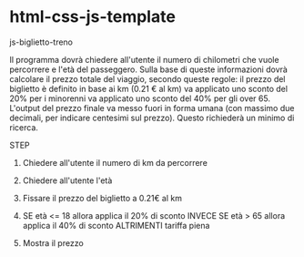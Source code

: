 # html-css-js-template

js-biglietto-treno

Il programma dovrà chiedere all'utente il numero di chilometri che vuole percorrere e l'età del passeggero.
Sulla base di queste informazioni dovrà calcolare il prezzo totale del viaggio, secondo queste regole:
il prezzo del biglietto è definito in base ai km (0.21 € al km)
va applicato uno sconto del 20% per i minorenni
va applicato uno sconto del 40% per gli over 65.
L'output del prezzo finale va messo fuori in forma umana (con massimo due decimali, per indicare centesimi sul prezzo). Questo richiederà un minimo di ricerca.

STEP

1) Chiedere all'utente il numero di km da percorrere
2) Chiedere all'utente l'età
3) Fissare il prezzo del biglietto a 0.21€ al km
4) 
    SE età <= 18 allora applica il 20% di sconto
    INVECE SE età > 65 allora applica il 40% di sconto
    ALTRIMENTI tariffa piena

5) Mostra il prezzo
